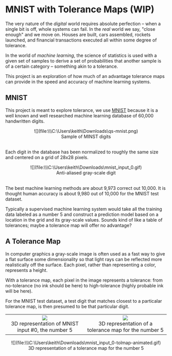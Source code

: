 # MNIST with Tolerance Maps (WIP)

The very nature of the *digital* world requires absolute perfection &ndash;
when a single bit is off, whole systems can fail. In the *real* world we
say, "close enough" and we move on. Houses are built, cars assembled,
rockets launched, and financial transactions executed all within some
degree of tolerance.

In the world of *machine learning*, the science of statistics is used
with a given set of samples to derive a set of probabilities that
another sample is of a certain category &ndash; something akin to a
tolerance.

This project is an exploration of how much of an advantage
tolerance maps can provide in the speed and accuracy of
machine learning systems.

## MNIST

This project is meant to explore tolerance, we use
[MNIST](http://yann.lecun.com/exdb/mnist/) because it is
a well known and well researched machine learning database
of 60,000 handwritten digits.

<center><label>![](file:\\\C:\Users\keith\Downloads\qs-mnist.png)<br/>
Sample of MINST digits<label></center><br/>

Each digit in the database has been normalized to roughly
the same size and centered on a grid of 28x28 pixels.

<center><label>![](file:\\\C:\Users\keith\Downloads\mnist_input_0.gif)<br/>
Anti-aliased gray-scale digit<label></center><br/>

The best machine learning methods are about 9,973 correct out
10,000. It is thought human accuracy is about 9,980 out of
10,000 for the MNIST test dataset.

Typically a supervised machine learning system would take all the
training data labeled as a number 5 and construct a prediction model
based on a location in the grid and its gray-scale values. Sounds
kind of like a table of tolerances; maybe a tolerance map will offer no
advantage?

## A Tolerance Map

In computer graphics a gray-scale image is often used as a
fast way to give a flat surface some dimensionality so that
light rays can be reflected more realistically off the
surface. Each pixel, rather than representing a color,
represents a height.

With a tolerance map, each pixel in the image represents
a tolerance: from no-tolerance (no ink should be here) to
high-tolerance (highly probable ink will be here).

For the MNIST test dataset, a test digit that matches closest
to a particalar tolerance map, is then presumed to be that
particular digit.

<table><tr><td>
<center><label><img src="file:\\\C:\Users\keith\Downloads\mnist_input_0-3d.png"/><br/>
3D representation of MNIST input #0, the number 5<label></center>
</td><td>
<center><label><img src="file:\\\C:\Users\keith\Downloads\mnist_input_0_tolerance-3d.png"/><br/>
3D representation of a tolerance map for the number 5<label></center>
</td></tr></table>


<center><label>![](file:\\\C:\Users\keith\Downloads\mnist_input_0-tolmap-animated.gif)<br/>
3D representation of a tolerance map for the number 5<label></center><br/>
